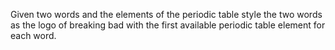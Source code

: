 Given two words and the elements of the periodic table style the two words as the logo of breaking bad with the first available periodic table element for each word.
